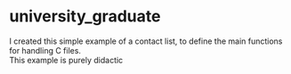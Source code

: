 # university_graduate

I created this simple example of a contact list, to define the main functions for handling C files.<br>
This example is purely didactic
